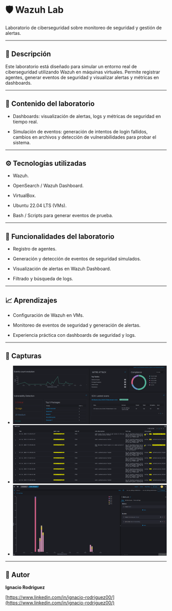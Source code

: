 # 🛡️ Wazuh Lab

Laboratorio de ciberseguridad sobre monitoreo de seguridad y gestión de alertas.

---

## 📄 Descripción

Este laboratorio está diseñado para simular un entorno real de ciberseguridad utilizando Wazuh en máquinas virtuales. Permite registrar agentes, generar eventos de seguridad y visualizar alertas y métricas en dashboards.

---

## 📂 Contenido del laboratorio

- Dashboards: visualización de alertas, logs y métricas de seguridad en tiempo real.

- Simulación de eventos: generación de intentos de login fallidos, cambios en archivos y detección de vulnerabilidades para probar el sistema.

---

## ⚙️ Tecnologías utilizadas

- Wazuh.

- OpenSearch / Wazuh Dashboard.

- VirtualBox.

- Ubuntu 22.04 LTS (VMs).

- Bash / Scripts para generar eventos de prueba.

---

## 🔧 Funcionalidades del laboratorio

- Registro de agentes.

- Generación y detección de eventos de seguridad simulados.

- Visualización de alertas en Wazuh Dashboard.

- Filtrado y búsqueda de logs.

---
## 📈 Aprendizajes

- Configuración de Wazuh en VMs.

- Monitoreo de eventos de seguridad y generación de alertas.

- Experiencia práctica con dashboards de seguridad y logs.

---

## 📸 Capturas

* ![Captura del Dashboard](./dashboard.png)
* ![Captura de Logs](./log.png)
* ![Captura de Métricas](./metricas.png)

---

## 📌 Autor

**Ignacio Rodriguez**  

[https://www.linkedin.com/in/ignacio-rodriguez00/](https://www.linkedin.com/in/ignacio-rodriguez00/)  
